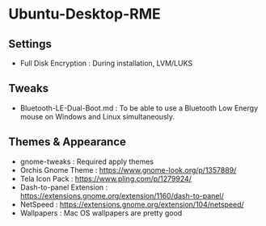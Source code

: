# Ubuntu-Desktop-RME

## Settings
* Full Disk Encryption : During installation, LVM/LUKS

## Tweaks
* Bluetooth-LE-Dual-Boot.md : To be able to use a Bluetooth Low Energy mouse on Windows and Linux simultaneously.

## Themes & Appearance
* gnome-tweaks : Required apply themes
* Orchis Gnome Theme : https://www.gnome-look.org/p/1357889/
* Tela Icon Pack : https://www.pling.com/p/1279924/
* Dash-to-panel Extension : https://extensions.gnome.org/extension/1160/dash-to-panel/
* NetSpeed : https://extensions.gnome.org/extension/104/netspeed/
* Wallpapers : Mac OS wallpapers are pretty good

